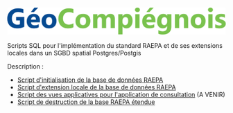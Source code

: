 ![picto](/doc/img/new_logo_geocompiegnois.png)

Scripts SQL pour l'implémentation du standard RAEPA et de ses extensions locales dans un SGBD spatial Postgres/Postgis

Description :

* [Script d'initialisation de la base de données RAEPA](init_bd_resh_00_raepa.sql)
* [Script d'extension locale de la base de données RAEPA](init_bd_resh_10_raepa_extension.sql)
* [Script des vues applicatives pour l'application de consultation](init_bd_resh_20_raepa_vues_applicatives) (A VENIR)
* [Script de destruction de la base RAEPA étendue](init_bd_resh_30_drop_base_etendue)

